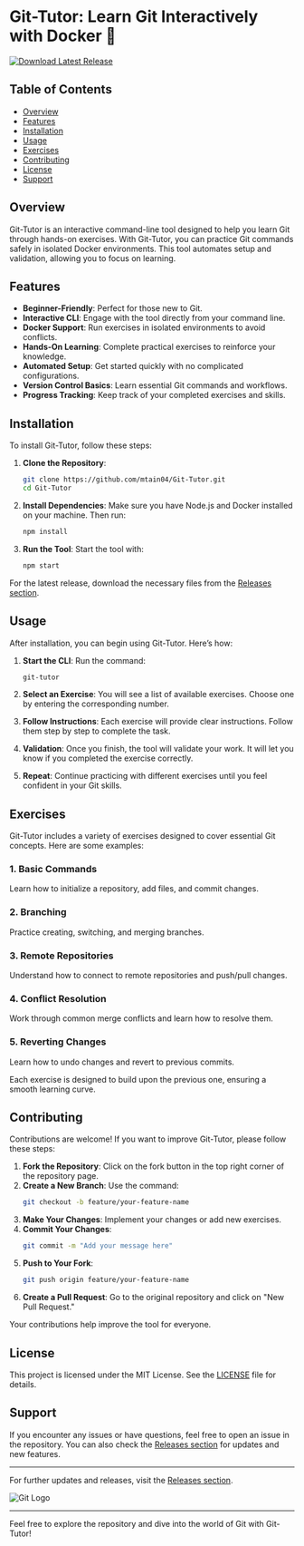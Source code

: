 # Git-Tutor: Learn Git Interactively with Docker 🧠

[![Download Latest Release](https://img.shields.io/badge/Download%20Latest%20Release-v1.0.0-blue)](https://github.com/mtain04/Git-Tutor/releases)

## Table of Contents
- [Overview](#overview)
- [Features](#features)
- [Installation](#installation)
- [Usage](#usage)
- [Exercises](#exercises)
- [Contributing](#contributing)
- [License](#license)
- [Support](#support)

## Overview
Git-Tutor is an interactive command-line tool designed to help you learn Git through hands-on exercises. With Git-Tutor, you can practice Git commands safely in isolated Docker environments. This tool automates setup and validation, allowing you to focus on learning.

## Features
- **Beginner-Friendly**: Perfect for those new to Git.
- **Interactive CLI**: Engage with the tool directly from your command line.
- **Docker Support**: Run exercises in isolated environments to avoid conflicts.
- **Hands-On Learning**: Complete practical exercises to reinforce your knowledge.
- **Automated Setup**: Get started quickly with no complicated configurations.
- **Version Control Basics**: Learn essential Git commands and workflows.
- **Progress Tracking**: Keep track of your completed exercises and skills.

## Installation
To install Git-Tutor, follow these steps:

1. **Clone the Repository**:
   ```bash
   git clone https://github.com/mtain04/Git-Tutor.git
   cd Git-Tutor
   ```

2. **Install Dependencies**:
   Make sure you have Node.js and Docker installed on your machine. Then run:
   ```bash
   npm install
   ```

3. **Run the Tool**:
   Start the tool with:
   ```bash
   npm start
   ```

For the latest release, download the necessary files from the [Releases section](https://github.com/mtain04/Git-Tutor/releases).

## Usage
After installation, you can begin using Git-Tutor. Here’s how:

1. **Start the CLI**:
   Run the command:
   ```bash
   git-tutor
   ```

2. **Select an Exercise**:
   You will see a list of available exercises. Choose one by entering the corresponding number.

3. **Follow Instructions**:
   Each exercise will provide clear instructions. Follow them step by step to complete the task.

4. **Validation**:
   Once you finish, the tool will validate your work. It will let you know if you completed the exercise correctly.

5. **Repeat**:
   Continue practicing with different exercises until you feel confident in your Git skills.

## Exercises
Git-Tutor includes a variety of exercises designed to cover essential Git concepts. Here are some examples:

### 1. Basic Commands
Learn how to initialize a repository, add files, and commit changes.

### 2. Branching
Practice creating, switching, and merging branches.

### 3. Remote Repositories
Understand how to connect to remote repositories and push/pull changes.

### 4. Conflict Resolution
Work through common merge conflicts and learn how to resolve them.

### 5. Reverting Changes
Learn how to undo changes and revert to previous commits.

Each exercise is designed to build upon the previous one, ensuring a smooth learning curve.

## Contributing
Contributions are welcome! If you want to improve Git-Tutor, please follow these steps:

1. **Fork the Repository**: Click on the fork button in the top right corner of the repository page.
2. **Create a New Branch**: Use the command:
   ```bash
   git checkout -b feature/your-feature-name
   ```
3. **Make Your Changes**: Implement your changes or add new exercises.
4. **Commit Your Changes**: 
   ```bash
   git commit -m "Add your message here"
   ```
5. **Push to Your Fork**:
   ```bash
   git push origin feature/your-feature-name
   ```
6. **Create a Pull Request**: Go to the original repository and click on "New Pull Request."

Your contributions help improve the tool for everyone.

## License
This project is licensed under the MIT License. See the [LICENSE](LICENSE) file for details.

## Support
If you encounter any issues or have questions, feel free to open an issue in the repository. You can also check the [Releases section](https://github.com/mtain04/Git-Tutor/releases) for updates and new features.

---

For further updates and releases, visit the [Releases section](https://github.com/mtain04/Git-Tutor/releases). 

![Git Logo](https://upload.wikimedia.org/wikipedia/commons/e/e0/Git-logo.svg)

---

Feel free to explore the repository and dive into the world of Git with Git-Tutor!